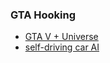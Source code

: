 
### GTA Hooking
- [GTA V + Universe](https://openai.com/blog/GTA-V-plus-Universe/)
- [self-driving car AI](http://deepdrive.io/)
